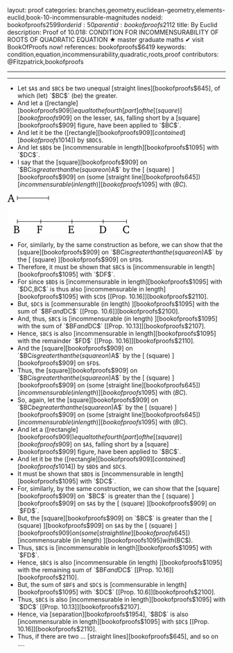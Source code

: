 layout: proof
categories: branches,geometry,euclidean-geometry,elements-euclid,book-10-incommensurable-magnitudes
nodeid: bookofproofs$2599
orderid: 50
parentid: bookofproofs$2112
title: By Euclid
description:  Proof of 10.018: CONDITION FOR INCOMMENSURABILITY OF ROOTS OF QUADRATIC EQUATION &#9733; master graduate maths &#10004; visit BookOfProofs now!
references: bookofproofs$6419
keywords: condition,equation,incommensurability,quadratic,roots,proof
contributors: @Fitzpatrick,bookofproofs

---


---



* Let `$A$` and `$BC$` be two unequal [straight lines][bookofproofs$645], of which (let) `$BC$` (be) the greater.
* And let a ([rectangle][bookofproofs$909]) equal to the fourth [part] of the [ (square) ][bookofproofs$909] on the lesser, `$A$`, falling short by a [square][bookofproofs$909] figure, have been applied to `$BC$`.
* And let it be the ([rectangle][bookofproofs$909] [contained][bookofproofs$1014]) by `$BDC$`.
* And let `$BD$` be [incommensurable in length][bookofproofs$1095] with `$DC$`.
* I say that the [square][bookofproofs$909] on `$BC$` is greater than the (square on) `$A$` by the [ (square) ][bookofproofs$909] on (some [straight line][bookofproofs$645]) [incommensurable (in length) ][bookofproofs$1095] with ($BC$).

![fig018e](https://github.com/bookofproofs/bookofproofs.github.io/blob/main/_sources/_assets/images/euclid/Book10/fig018e.png?raw=true)

* For, similarly, by the same construction as before, we can show that the [square][bookofproofs$909] on `$BC$` is greater than the (square on) `$A$` by the [ (square) ][bookofproofs$909] on `$FD$`.
* Therefore, it must be shown that `$BC$` is [incommensurable in length][bookofproofs$1095] with `$DF$`.
* For since `$BD$` is [incommensurable in length][bookofproofs$1095] with `$DC$`, `$BC$` is thus also [incommensurable in length][bookofproofs$1095] with `$CD$` [[Prop. 10.16]][bookofproofs$2110].
* But, `$DC$` is [commensurable (in length) ][bookofproofs$1095] with the sum of `$BF$` and `$DC$` [[Prop. 10.6]][bookofproofs$2100].
* And, thus, `$BC$` is [incommensurable (in length) ][bookofproofs$1095] with the sum of `$BF$` and `$DC$` [[Prop. 10.13]][bookofproofs$2107].
* Hence, `$BC$` is also [incommensurable in length][bookofproofs$1095] with the remainder `$FD$` [[Prop. 10.16]][bookofproofs$2110].
* And the [square][bookofproofs$909] on `$BC$` is greater than the (square on) `$A$` by the [ (square) ][bookofproofs$909] on `$FD$`.
* Thus, the [square][bookofproofs$909] on `$BC$` is greater than the (square on) `$A$` by the [ (square) ][bookofproofs$909] on (some [straight line][bookofproofs$645]) [incommensurable (in length) ][bookofproofs$1095] with ($BC$).
* So, again, let the [square][bookofproofs$909] on `$BC$` be greater than the (square on) `$A$` by the [ (square) ][bookofproofs$909] on (some [straight line][bookofproofs$645]) [incommensurable (in length) ][bookofproofs$1095] with ($BC$).
* And let a ([rectangle][bookofproofs$909]) equal to the fourth [part] of the [ (square) ][bookofproofs$909] on `$A$`, falling short by a [square][bookofproofs$909] figure, have been applied to `$BC$`.
* And let it be the ([rectangle][bookofproofs$909] [contained][bookofproofs$1014]) by `$BD$` and `$DC$`.
* It must be shown that `$BD$` is [incommensurable in length][bookofproofs$1095] with `$DC$`.
* For, similarly, by the same construction, we can show that the [square][bookofproofs$909] on `$BC$` is greater than the [ (square) ][bookofproofs$909] on `$A$` by the [ (square) ][bookofproofs$909] on `$FD$`.
* But, the [square][bookofproofs$909] on `$BC$` is greater than the [ (square) ][bookofproofs$909] on `$A$` by the [ (square) ][bookofproofs$909] on (some [straight line][bookofproofs$645]) [incommensurable (in length) ][bookofproofs$1095] with ($BC$).
* Thus, `$BC$` is [incommensurable in length][bookofproofs$1095] with `$FD$`.
* Hence, `$BC$` is also [incommensurable (in length) ][bookofproofs$1095] with the remaining sum of `$BF$` and `$DC$` [[Prop. 10.16]][bookofproofs$2110].
* But, the sum of `$BF$` and `$DC$` is [commensurable in length][bookofproofs$1095] with `$DC$` [[Prop. 10.6]][bookofproofs$2100].
* Thus, `$BC$` is also [incommensurable in length][bookofproofs$1095] with `$DC$` [[Prop. 10.13]][bookofproofs$2107].
* Hence, via [separation][bookofproofs$1954], `$BD$` is also [incommensurable in length][bookofproofs$1095] with `$DC$` [[Prop. 10.16]][bookofproofs$2110].
* Thus, if there are two ... [straight lines][bookofproofs$645], and so on ....
